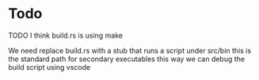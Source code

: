 # Todo

TODO I think build.rs is using make

We need replace build.rs with a stub that runs a script under src/bin
this is the standard path for secondary executables
this way we can debug the build script using vscode
